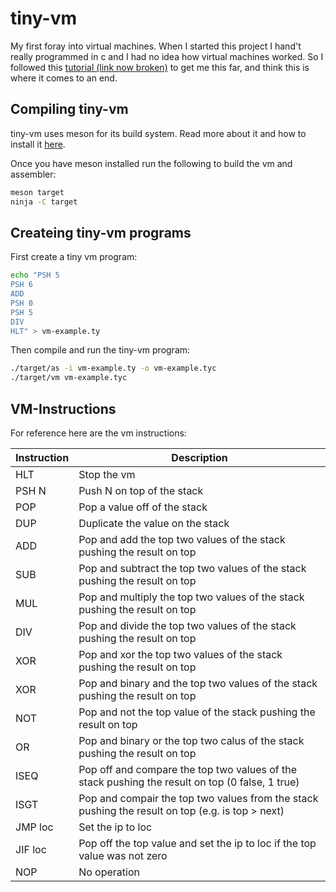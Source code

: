 # tiny-vm
My first foray into virtual machines. When I started this project I hand't really programmed in c and I had no idea how virtual machines worked. So
I followed this [tutorial (link now broken)](https://felixangell.com/blog/implementing-a-virtual-machine-in-c/) to get me this far, and think this is
where it comes to an end.


## Compiling tiny-vm
tiny-vm uses meson for its build system. Read more about it and how to install it [here](mesonbuild.com).

Once you have meson installed run the following to build the vm and assembler:
```bash
meson target
ninja -C target
```

## Createing tiny-vm programs
First create a tiny vm program:
```bash
echo "PSH 5
PSH 6
ADD
PSH 0
PSH 5
DIV
HLT" > vm-example.ty
```


Then compile and run the tiny-vm program:
```bash
./target/as -i vm-example.ty -o vm-example.tyc
./target/vm vm-example.tyc
```


## VM-Instructions
For reference here are the vm instructions:

| Instruction | Description                                                                                      |
| ---         | ---                                                                                              |
| HLT         | Stop the vm                                                                                      |
| PSH N       | Push N on top of the stack                                                                       |
| POP         | Pop a value off of the stack                                                                     |
| DUP         | Duplicate the value on the stack                                                                 |
| ADD         | Pop and add the top two values of the stack pushing the result on top                            |
| SUB         | Pop and subtract the top two values of the stack pushing the result on top                       |
| MUL         | Pop and multiply the top two values of the stack pushing the result on top                       |
| DIV         | Pop and divide the top two values of the stack pushing the result on top                         |
| XOR         | Pop and xor the top two values of the stack pushing the result on top                            |
| XOR         | Pop and binary and the top two values of the stack pushing the result on top                     |
| NOT         | Pop and not the top value of the stack pushing the result on top                                 |
| OR          | Pop and binary or the top two calus of the stack pushing the result on top                       |
| ISEQ        | Pop off and compare the top two values of the stack pushing the result on top (0 false, 1 true)  |
| ISGT        | Pop and compair the top two values from the stack pushing the result on top (e.g. is top > next) |
| JMP loc     | Set the ip to loc                                                                                |
| JIF loc     | Pop off the top value and set the ip to loc if the top value was not zero                        |
| NOP         | No operation                                                                                     |
